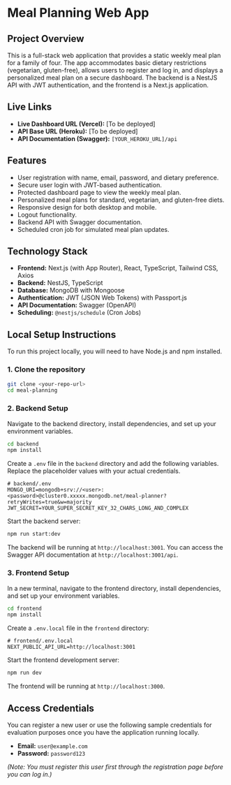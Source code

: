 # Meal Planning Web App

## Project Overview

This is a full-stack web application that provides a static weekly meal plan for a family of four. The app accommodates basic dietary restrictions (vegetarian, gluten-free), allows users to register and log in, and displays a personalized meal plan on a secure dashboard. The backend is a NestJS API with JWT authentication, and the frontend is a Next.js application.

## Live Links

*   **Live Dashboard URL (Vercel):** [To be deployed]
*   **API Base URL (Heroku):** [To be deployed]
*   **API Documentation (Swagger):** `[YOUR_HEROKU_URL]/api`

## Features

*   User registration with name, email, password, and dietary preference.
*   Secure user login with JWT-based authentication.
*   Protected dashboard page to view the weekly meal plan.
*   Personalized meal plans for standard, vegetarian, and gluten-free diets.
*   Responsive design for both desktop and mobile.
*   Logout functionality.
*   Backend API with Swagger documentation.
*   Scheduled cron job for simulated meal plan updates.

## Technology Stack

*   **Frontend:** Next.js (with App Router), React, TypeScript, Tailwind CSS, Axios
*   **Backend:** NestJS, TypeScript
*   **Database:** MongoDB with Mongoose
*   **Authentication:** JWT (JSON Web Tokens) with Passport.js
*   **API Documentation:** Swagger (OpenAPI)
*   **Scheduling:** `@nestjs/schedule` (Cron Jobs)

## Local Setup Instructions

To run this project locally, you will need to have Node.js and npm installed.

### 1. Clone the repository

```bash
git clone <your-repo-url>
cd meal-planning
```

### 2. Backend Setup

Navigate to the backend directory, install dependencies, and set up your environment variables.

```bash
cd backend
npm install
```

Create a `.env` file in the `backend` directory and add the following variables. Replace the placeholder values with your actual credentials.

```env
# backend/.env
MONGO_URI=mongodb+srv://<user>:<password>@cluster0.xxxxx.mongodb.net/meal-planner?retryWrites=true&w=majority
JWT_SECRET=YOUR_SUPER_SECRET_KEY_32_CHARS_LONG_AND_COMPLEX
```

Start the backend server:

```bash
npm run start:dev
```

The backend will be running at `http://localhost:3001`. You can access the Swagger API documentation at `http://localhost:3001/api`.

### 3. Frontend Setup

In a new terminal, navigate to the frontend directory, install dependencies, and set up your environment variables.

```bash
cd frontend
npm install
```

Create a `.env.local` file in the `frontend` directory:

```env
# frontend/.env.local
NEXT_PUBLIC_API_URL=http://localhost:3001
```

Start the frontend development server:

```bash
npm run dev
```

The frontend will be running at `http://localhost:3000`.

## Access Credentials

You can register a new user or use the following sample credentials for evaluation purposes once you have the application running locally.

*   **Email:** `user@example.com`
*   **Password:** `password123`

*(Note: You must register this user first through the registration page before you can log in.)* 